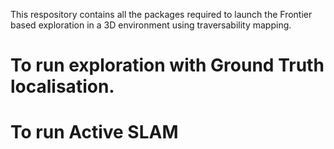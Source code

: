 This respository contains all the packages required to launch the Frontier based exploration in a 3D environment using traversability mapping.

# To run exploration with Ground Truth localisation.

# To run Active SLAM